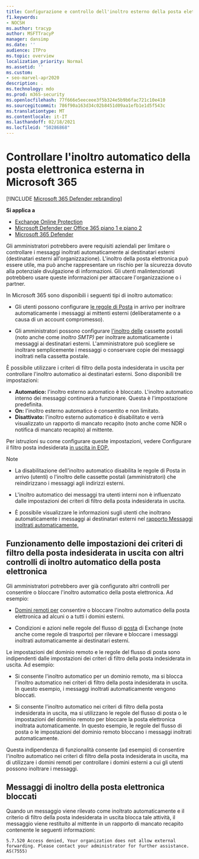 ```yaml
---
title: Configurazione e controllo dell'inoltro esterno della posta elettronica, inoltro automatico, accesso negato 5.7.520, disabilitazione dell'inoltro esterno, L'amministratore ha disabilitato l'inoltro esterno, i criteri di protezione da posta indesiderata in uscita
f1.keywords:
- NOCSH
ms.author: tracyp
author: MSFTTracyP
manager: dansimp
ms.date: ''
audience: ITPro
ms.topic: overview
localization_priority: Normal
ms.assetid: ''
ms.custom:
- seo-marvel-apr2020
description: .
ms.technology: mdo
ms.prod: m365-security
ms.openlocfilehash: 77f666e5eeceee3f5b324e5b9b6fac721c10e410
ms.sourcegitcommit: 786f90a163d34c02b8451d09aa1efb1e1d5f543c
ms.translationtype: MT
ms.contentlocale: it-IT
ms.lasthandoff: 02/18/2021
ms.locfileid: "50286868"
---
```

# <a name="control-automatic-external-email-forwarding-in-microsoft-365"></a>Controllare l'inoltro automatico della posta elettronica esterna in Microsoft 365

[!INCLUDE [Microsoft 365 Defender rebranding](../includes/microsoft-defender-for-office.md)]

**Si applica a**
- [Exchange Online Protection](exchange-online-protection-overview.md)
- [Microsoft Defender per Office 365 piano 1 e piano 2](office-365-atp.md)
- [Microsoft 365 Defender](../mtp/microsoft-threat-protection.md)

Gli amministratori potrebbero avere requisiti aziendali per limitare o controllare i messaggi inoltrati automaticamente ai destinatari esterni (destinatari esterni all'organizzazione). L'inoltro della posta elettronica può essere utile, ma può anche rappresentare un rischio per la sicurezza dovuto alla potenziale divulgazione di informazioni. Gli utenti malintenzionati potrebbero usare queste informazioni per attaccare l'organizzazione o i partner.


In Microsoft 365 sono disponibili i seguenti tipi di inoltro automatico:

- Gli utenti possono configurare [le regole di Posta](https://support.microsoft.com/office/c24f5dea-9465-4df4-ad17-a50704d66c59) in arrivo per inoltrare automaticamente i messaggi ai mittenti esterni (deliberatamente o a causa di un account compromesso).

- Gli amministratori possono configurare [l'inoltro delle](https://docs.microsoft.com/exchange/recipients-in-exchange-online/manage-user-mailboxes/configure-email-forwarding) cassette postali (noto anche come _inoltro SMTP)_ per inoltrare automaticamente i messaggi ai destinatari esterni. L'amministratore può scegliere se inoltrare semplicemente i messaggi o conservare copie dei messaggi inoltrati nella cassetta postale.

È possibile utilizzare i criteri di filtro della posta indesiderata in uscita per controllare l'inoltro automatico ai destinatari esterni. Sono disponibili tre impostazioni:

- **Automatico:** l'inoltro esterno automatico è bloccato. L'inoltro automatico interno dei messaggi continuerà a funzionare. Questa è l'impostazione predefinita.
- **On:** l'inoltro esterno automatico è consentito e non limitato.
- **Disattivato:** l'inoltro esterno automatico è disabilitato e verrà visualizzato un rapporto di mancato recapito (noto anche come NDR o notifica di mancato recapito) al mittente.

Per istruzioni su come configurare queste impostazioni, vedere Configurare il filtro posta indesiderata [in uscita in EOP.](configure-the-outbound-spam-policy.md)

> [!NOTE]
>
> - La disabilitazione dell'inoltro automatico disabilita le regole di Posta in arrivo (utenti) o l'inoltro delle cassette postali (amministratori) che reindirizzano i messaggi agli indirizzi esterni.
>
> - L'inoltro automatico dei messaggi tra utenti interni non è influenzato dalle impostazioni dei criteri di filtro della posta indesiderata in uscita.
>
> - È possibile visualizzare le informazioni sugli utenti che inoltrano automaticamente i messaggi ai destinatari esterni nel [rapporto Messaggi inoltrati automaticamente.](mfi-auto-forwarded-messages-report.md)

## <a name="how-the-outbound-spam-filter-policy-settings-work-with-other-automatic-email-forwarding-controls"></a>Funzionamento delle impostazioni dei criteri di filtro della posta indesiderata in uscita con altri controlli di inoltro automatico della posta elettronica

Gli amministratori potrebbero aver già configurato altri controlli per consentire o bloccare l'inoltro automatico della posta elettronica. Ad esempio:

- [Domini remoti per](https://docs.microsoft.com/exchange/mail-flow-best-practices/remote-domains/remote-domains) consentire o bloccare l'inoltro automatico della posta elettronica ad alcuni o a tutti i domini esterni.

- Condizioni e azioni nelle regole del flusso di [posta](https://docs.microsoft.com/exchange/security-and-compliance/mail-flow-rules/mail-flow-rules) di Exchange (note anche come regole di trasporto) per rilevare e bloccare i messaggi inoltrati automaticamente ai destinatari esterni.

Le impostazioni del dominio remoto e le regole del flusso di posta sono indipendenti dalle impostazioni dei criteri di filtro della posta indesiderata in uscita. Ad esempio:

- Si consente l'inoltro automatico per un dominio remoto, ma si blocca l'inoltro automatico nei criteri di filtro della posta indesiderata in uscita. In questo esempio, i messaggi inoltrati automaticamente vengono bloccati.

- Si consente l'inoltro automatico nei criteri di filtro della posta indesiderata in uscita, ma si utilizzano le regole del flusso di posta o le impostazioni del dominio remoto per bloccare la posta elettronica inoltrata automaticamente. In questo esempio, le regole del flusso di posta o le impostazioni del dominio remoto bloccano i messaggi inoltrati automaticamente.

Questa indipendenza di funzionalità consente (ad esempio) di consentire l'inoltro automatico nei criteri di filtro della posta indesiderata in uscita, ma di utilizzare i domini remoti per controllare i domini esterni a cui gli utenti possono inoltrare i messaggi.

## <a name="blocked-email-forwarding-messages"></a>Messaggi di inoltro della posta elettronica bloccati

Quando un messaggio viene rilevato come [](configure-the-outbound-spam-policy.md) inoltrato automaticamente e il criterio di filtro della posta indesiderata in uscita blocca tale attività, il messaggio viene restituito al mittente in un rapporto di mancato recapito contenente le seguenti informazioni: 

`5.7.520 Access denied, Your organization does not allow external forwarding. Please contact your administrator for further assistance. AS(7555)`
